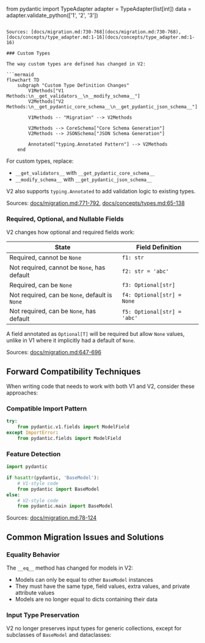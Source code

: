 from pydantic import TypeAdapter
adapter = TypeAdapter(list[int])
data = adapter.validate_python(['1', '2', '3'])
```

Sources: [docs/migration.md:730-768](docs/migration.md:730-768), [docs/concepts/type_adapter.md:1-16](docs/concepts/type_adapter.md:1-16)

### Custom Types

The way custom types are defined has changed in V2:

```mermaid
flowchart TD
    subgraph "Custom Type Definition Changes"
        V1Methods["V1 Methods:\n__get_validators__\n__modify_schema__"]
        V2Methods["V2 Methods:\n__get_pydantic_core_schema__\n__get_pydantic_json_schema__"]
        
        V1Methods -- "Migration" --> V2Methods
        
        V2Methods --> CoreSchema["Core Schema Generation"]
        V2Methods --> JSONSchema["JSON Schema Generation"]
        
        Annotated["typing.Annotated Pattern"] --> V2Methods
    end
```

For custom types, replace:
- `__get_validators__` with `__get_pydantic_core_schema__`
- `__modify_schema__` with `__get_pydantic_json_schema__`

V2 also supports `typing.Annotated` to add validation logic to existing types.

Sources: [docs/migration.md:771-792](docs/migration.md:771-792), [docs/concepts/types.md:65-138](docs/concepts/types.md:65-138)

### Required, Optional, and Nullable Fields

V2 changes how optional and required fields work:

| State | Field Definition |
|-------|------------------|
| Required, cannot be `None` | `f1: str` |
| Not required, cannot be `None`, has default | `f2: str = 'abc'` |
| Required, can be `None` | `f3: Optional[str]` |
| Not required, can be `None`, default is `None` | `f4: Optional[str] = None` |
| Not required, can be `None`, has default | `f5: Optional[str] = 'abc'` |

A field annotated as `Optional[T]` will be required but allow `None` values, unlike in V1 where it implicitly had a default of `None`.

Sources: [docs/migration.md:647-696](docs/migration.md:647-696)

## Forward Compatibility Techniques

When writing code that needs to work with both V1 and V2, consider these approaches:

### Compatible Import Pattern

```python
try:
    from pydantic.v1.fields import ModelField
except ImportError:
    from pydantic.fields import ModelField
```

### Feature Detection

```python
import pydantic

if hasattr(pydantic, 'BaseModel'):
    # V1-style code
    from pydantic import BaseModel
else:
    # V2-style code
    from pydantic.main import BaseModel
```

Sources: [docs/migration.md:78-124](docs/migration.md:78-124)

## Common Migration Issues and Solutions

### Equality Behavior

The `__eq__` method has changed for models in V2:
- Models can only be equal to other `BaseModel` instances
- They must have the same type, field values, extra values, and private attribute values
- Models are no longer equal to dicts containing their data

### Input Type Preservation

V2 no longer preserves input types for generic collections, except for subclasses of `BaseModel` and dataclasses:

```python